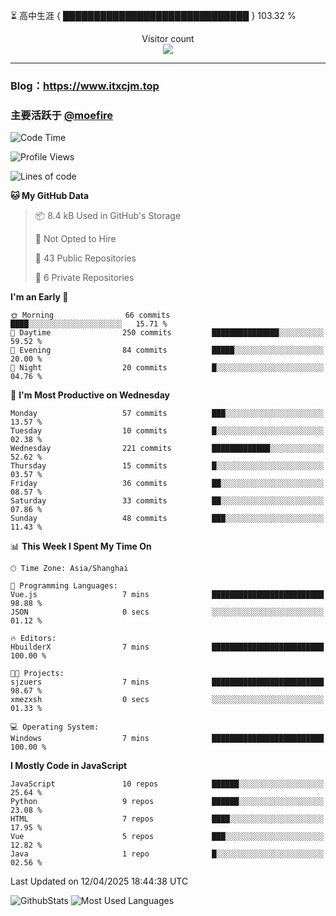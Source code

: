 ⏳ 高中生涯 { ██████████████████████████████ } 103.32 %
<p align="center"> 
  Visitor count<br>
  <img src="https://profile-counter.glitch.me/itxcjm/count.svg" />
</p>

---
### Blog：https://www.itxcjm.top
### 主要活跃于 [@moefire](https://github.com/moefire)
<!--START_SECTION:waka-->
![Code Time](http://img.shields.io/badge/Code%20Time-62%20hrs%2038%20mins-blue)

![Profile Views](http://img.shields.io/badge/Profile%20Views-0-blue)

![Lines of code](https://img.shields.io/badge/From%20Hello%20World%20I%27ve%20Written-811.6%20thousand%20lines%20of%20code-blue)

**🐱 My GitHub Data** 

> 📦 8.4 kB Used in GitHub's Storage 
 > 
> 🚫 Not Opted to Hire
 > 
> 📜 43 Public Repositories 
 > 
> 🔑 6 Private Repositories 
 > 
**I'm an Early 🐤** 

```text
🌞 Morning                66 commits          ████░░░░░░░░░░░░░░░░░░░░░   15.71 % 
🌆 Daytime                250 commits         ███████████████░░░░░░░░░░   59.52 % 
🌃 Evening                84 commits          █████░░░░░░░░░░░░░░░░░░░░   20.00 % 
🌙 Night                  20 commits          █░░░░░░░░░░░░░░░░░░░░░░░░   04.76 % 
```
📅 **I'm Most Productive on Wednesday** 

```text
Monday                   57 commits          ███░░░░░░░░░░░░░░░░░░░░░░   13.57 % 
Tuesday                  10 commits          █░░░░░░░░░░░░░░░░░░░░░░░░   02.38 % 
Wednesday                221 commits         █████████████░░░░░░░░░░░░   52.62 % 
Thursday                 15 commits          █░░░░░░░░░░░░░░░░░░░░░░░░   03.57 % 
Friday                   36 commits          ██░░░░░░░░░░░░░░░░░░░░░░░   08.57 % 
Saturday                 33 commits          ██░░░░░░░░░░░░░░░░░░░░░░░   07.86 % 
Sunday                   48 commits          ███░░░░░░░░░░░░░░░░░░░░░░   11.43 % 
```


📊 **This Week I Spent My Time On** 

```text
🕑︎ Time Zone: Asia/Shanghai

💬 Programming Languages: 
Vue.js                   7 mins              █████████████████████████   98.88 % 
JSON                     0 secs              ░░░░░░░░░░░░░░░░░░░░░░░░░   01.12 % 

🔥 Editors: 
HbuilderX                7 mins              █████████████████████████   100.00 % 

🐱‍💻 Projects: 
sjzuers                  7 mins              █████████████████████████   98.67 % 
xmezxsh                  0 secs              ░░░░░░░░░░░░░░░░░░░░░░░░░   01.33 % 

💻 Operating System: 
Windows                  7 mins              █████████████████████████   100.00 % 
```

**I Mostly Code in JavaScript** 

```text
JavaScript               10 repos            ██████░░░░░░░░░░░░░░░░░░░   25.64 % 
Python                   9 repos             ██████░░░░░░░░░░░░░░░░░░░   23.08 % 
HTML                     7 repos             ████░░░░░░░░░░░░░░░░░░░░░   17.95 % 
Vue                      5 repos             ███░░░░░░░░░░░░░░░░░░░░░░   12.82 % 
Java                     1 repo              █░░░░░░░░░░░░░░░░░░░░░░░░   02.56 % 
```




 Last Updated on 12/04/2025 18:44:38 UTC
<!--END_SECTION:waka-->
![GithubStats](https://github-readme-stats-blue-three.vercel.app/api?username=itxcjm&show_icons=true&theme=light&layout=compact&locale=cn&include_all_commits=true&count_private=true&role=OWNER,ORGANIZATION_MEMBER,COLLABORATOR)
![Most Used Languages](https://github-readme-stats-blue-three.vercel.app/api/top-langs/?username=itxcjm&theme=light&layout=compact&count_private=true&role=OWNER,ORGANIZATION_MEMBER,COLLABORATOR)
